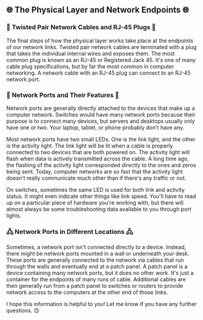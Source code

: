 ## 🌐 The Physical Layer and Network Endpoints 🌐

### 📶 Twisted Pair Network Cables and RJ-45 Plugs 📶

The final steps of how the physical layer works take place at the endpoints of our network links. Twisted pair network cables are terminated with a plug that takes the individual internal wires and exposes them. The most common plug is known as an RJ-45 or Registered Jack 45. It's one of many cable plug specifications, but by far the most common in computer networking. A network cable with an RJ-45 plug can connect to an RJ-45 network port.

### 🔌 Network Ports and Their Features 🔌

Network ports are generally directly attached to the devices that make up a computer network. Switches would have many network ports because their purpose is to connect many devices, but servers and desktops usually only have one or two. Your laptop, tablet, or phone probably don't have any.

Most network ports have two small LEDs. One is the link light, and the other is the activity light. The link light will be lit when a cable is properly connected to two devices that are both powered on. The activity light will flash when data is actively transmitted across the cable. A long time ago, the flashing of the activity light corresponded directly to the ones and zeros being sent. Today, computer networks are so fast that the activity light doesn't really communicate much other than if there's any traffic or not.

On switches, sometimes the same LED is used for both link and activity status. It might even indicate other things like link speed. You'll have to read up on a particular piece of hardware you're working with, but there will almost always be some troubleshooting data available to you through port lights.

### 🖧 Network Ports in Different Locations 🖧

Sometimes, a network port isn't connected directly to a device. Instead, there might be network ports mounted in a wall or underneath your desk. These ports are generally connected to the network via cables that run through the walls and eventually end at a patch panel. A patch panel is a device containing many network ports, but it does no other work. It's just a container for the endpoints of many runs of cable. Additional cables are then generally run from a patch panel to switches or routers to provide network access to the computers at the other end of those links.

I hope this information is helpful to you! Let me know if you have any further questions. 😊